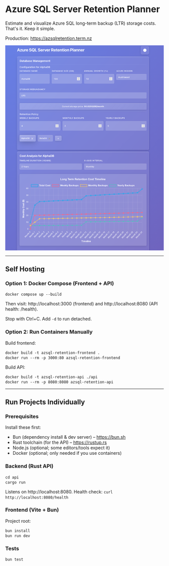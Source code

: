 # Azure SQL Server Retention Planner

Estimate and visualize Azure SQL long-term backup (LTR) storage costs. That's it. Keep it simple.

Production: https://azsqlretention.term.nz

![site-view](readme-assets/site.png)

---

## Self Hosting

### Option 1: Docker Compose (Frontend + API)

```
docker compose up --build
```

Then visit: http://localhost:3000 (frontend) and http://localhost:8080 (API health: /health).

Stop with Ctrl+C. Add `-d` to run detached.

### Option 2: Run Containers Manually

Build frontend:

```
docker build -t azsql-retention-frontend .
docker run --rm -p 3000:80 azsql-retention-frontend
```

Build API:

```
docker build -t azsql-retention-api ./api
docker run --rm -p 8080:8080 azsql-retention-api
```

---

## Run Projects Individually

### Prerequisites

Install these first:

- Bun (dependency install & dev server) – https://bun.sh
- Rust toolchain (for the API) – https://rustup.rs
- Node.js (optional; some editors/tools expect it)
- Docker (optional; only needed if you use containers)

### Backend (Rust API)

```
cd api
cargo run
```

Listens on http://localhost:8080. Health check: `curl http://localhost:8080/health`

### Frontend (Vite + Bun)

Project root:

```
bun install
bun run dev
```

### Tests

```
bun test
```
